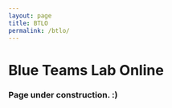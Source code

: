 ```yaml
---
layout: page
title: BTLO
permalink: /btlo/
---
```


# Blue Teams Lab Online
### Page under construction. :)
